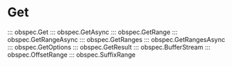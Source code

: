 # Get

::: obspec.Get
::: obspec.GetAsync
::: obspec.GetRange
::: obspec.GetRangeAsync
::: obspec.GetRanges
::: obspec.GetRangesAsync
::: obspec.GetOptions
::: obspec.GetResult
::: obspec.BufferStream
::: obspec.OffsetRange
::: obspec.SuffixRange
